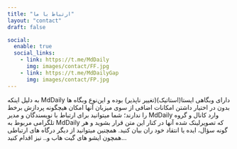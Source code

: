 ```yaml
---
title: "ارتباط با ما"
layout: "contact"
draft: false

social:
  enable: true
  social_links:
    - link: https://t.me/MdDaily
      img: images/contact/FF.jpg
    - link: https://t.me/MdDailyGap
      img: images/contact/FP.jpg
---
```


به دلیل اینکه MdDaily دارای وبگاهی ایستا(استاتیک)(تغییر ناپذیر) بوده و این‌نوع وبگاه ها بدون در اختیار داشتن امکانات
اضافی از سوی میزبان آنها امکان هیچگونه پردازش برخط را ندارند؛ شما میتوانید برای ارتباط با نویسندگان و مدیر MdDaily وارد
کانال و گروه تلگرامی مربوط به MdDaily که تصویر‌لینک شده آنها در کنار این متن قرار بشوید و هر گونه سؤال، ایده یا انتقاد
خود ران بیان کنید. همچنین میتوانید از دیگر درگاه های ارتباطی همچون ایشو های گیت هاب و.. نیز اقدام کنید...